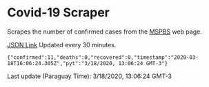 # Covid-19 Scraper

Scrapes the number of confirmed cases from the [MSPBS](https://www.mspbs.gov.py/covid-19.php) web page.

[JSON Link](https://jmayalag.github.io/covid19-scrape/cases.json)
Updated every 30 minutes.
```
{"confirmed":11,"deaths":0,"recovered":0,"timestamp":"2020-03-18T16:06:24.305Z","pyt":"3/18/2020, 13:06:24 GMT-3"}
```
Last update (Paraguay Time): 3/18/2020, 13:06:24 GMT-3